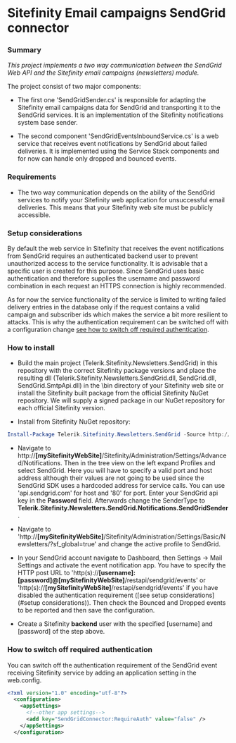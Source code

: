 # Sitefinity Email campaigns SendGrid connector 

### Summary
_This project implements a two way communication between the SendGrid Web API and the Sitefinity email campaigns (newsletters) module._

The project consist of two major components:
* The first one 'SendGridSender.cs' is responsible for adapting the Sitefinity email campaigns data for SendGrid and transporting it to the SendGrid services. It is an implementation of the Sitefinity notifications system base sender.

* The second component 'SendGridEventsInboundService.cs' is a web service that receives event notifications by SendGrid about failed deliveries. It is implemented using the Service Stack components and for now can handle only dropped and bounced events.

### Requirements

* The two way communication depends on the ability of the SendGrid services to notify your Sitefinity web application for unsuccessful email deliveries. This means that your Sitefinity web site must be publicly accessible.

### Setup considerations

By default the web service in Sitefinity that receives the event notifications from SendGrid requires an authenticated backend user to prevent unauthorized access to the service functionality.
It is advisable that a specific user is created for this purpose. Since SendGrid uses basic authentication and therefore supplies the username and password combination in each request an HTTPS connection is highly recommended. 

As for now the service functionality of the service is limited to writing failed delivery entries in the database only if the request contains a valid campaign and subscriber ids which makes the service a bit more resilient to attacks. This is why the authentication requirement can be switched off with a configuration change [see how to switch off required authentication](#How-to-switch-off-required-authentication).

### How to install

* Build the main project (Telerik.Sitefinity.Newsletters.SendGrid) in this repository with the correct Sitefinity package versions and place the resulting dll (Telerik.Sitefinity.Newsletters.SendGrid.dll, SendGrid.dll, SendGrid.SmtpApi.dll) in the \bin directory of your Sitefinity web site or install the Sitefinity built package from the official Sitefinity NuGet repository. We will supply a signed package in our NuGet repository for each official Sitefinity version.

* Install from Sitefinity NuGet repository:
```powershell
Install-Package Telerik.Sitefinity.Newsletters.SendGrid -Source http://nuget.sitefinity.com/nuget/
```

* Navigate to http://__[mySitefinityWebSite]__/Sitefinity/Administration/Settings/Advanced/Notifications. Then in the tree view on the left expand Profiles and select SendGrid. Here you will have to specify a valid port and host address although their values are not going to be used since the SendGrid SDK uses a hardcoded address for service calls. You can use 'api.sendgrid.com' for host and '80' for port. Enter your SendGrid api key in the __Password__ field. Afterwards change the SenderType to __Telerik.Sitefinity.Newsletters.SendGrid.Notifications.SendGridSender__.

* Navigate to 'http://__[mySitefinityWebSite]__/Sitefinity/Administration/Settings/Basic/Newsletters/?sf_global=true' and change the active profile to SendGrid.

* In your SendGrid account navigate to Dashboard, then Settings -> Mail Settings and activate the event notification app. You have to specify the HTTP post URL to 'http(s)://__[username]:[password]@[mySitefinityWebSite]__/restapi/sendgrid/events' or 'http(s)://__[mySitefinityWebSite]__/restapi/sendgrid/events' if you have disabled the authentication requirement ([see setup considerations](#setup considerations)).  Then check the Bounced and Dropped events to be reported and then save the configuration.

* Create a Sitefinity __backend__ user with the specified [username] and [password] of the step above.

### How to switch off required authentication

You can switch off the authentication requirement of the SendGrid event receiving Sitefinity service by adding an application setting in the web.config.

```xml
<?xml version="1.0" encoding="utf-8"?> 
  <configuration>  
    <appSettings>
      <!--other app settings-->
      <add key="SendGridConnector:RequireAuth" value="false" />
    </appSettings> 
  </configuration>
```

